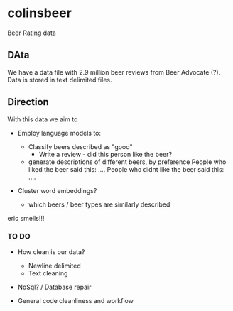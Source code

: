 # colinsbeer

Beer Rating data


## DAta

We have a data file with 2.9 million beer reviews from Beer Advocate (?). Data is stored in text delimited files. 


## Direction
With this data we aim to

- Employ language models to: 
    - Classify beers described as "good"
        - Write a review - did this person like the beer?
    - generate descriptions of different beers, by preference
        People who liked the beer said this: ....
        People who didnt like the beer said this: ....


- Cluster word embeddings?
    - which beers / beer types are similarly described

eric smells!!!

### TO DO

- How clean is our data?
    - Newline delimited
    - Text cleaning

- NoSql? / Database repair

- General code cleanliness and workflow




  
